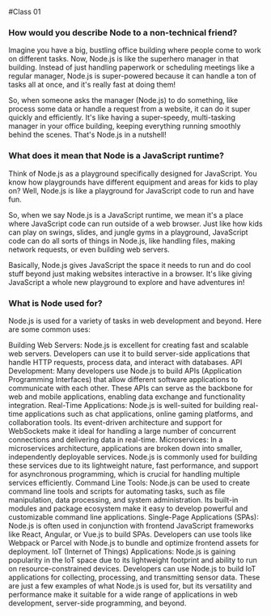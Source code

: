 #Class 01

### How would you describe Node to a non-technical friend?
Imagine you have a big, bustling office building where people come to work on different tasks. Now, Node.js is like the superhero manager in that building. Instead of just handling paperwork or scheduling meetings like a regular manager, Node.js is super-powered because it can handle a ton of tasks all at once, and it's really fast at doing them!

So, when someone asks the manager (Node.js) to do something, like process some data or handle a request from a website, it can do it super quickly and efficiently. It's like having a super-speedy, multi-tasking manager in your office building, keeping everything running smoothly behind the scenes. That's Node.js in a nutshell!

### What does it mean that Node is a JavaScript runtime?
Think of Node.js as a playground specifically designed for JavaScript. You know how playgrounds have different equipment and areas for kids to play on? Well, Node.js is like a playground for JavaScript code to run and have fun.

So, when we say Node.js is a JavaScript runtime, we mean it's a place where JavaScript code can run outside of a web browser. Just like how kids can play on swings, slides, and jungle gyms in a playground, JavaScript code can do all sorts of things in Node.js, like handling files, making network requests, or even building web servers.

Basically, Node.js gives JavaScript the space it needs to run and do cool stuff beyond just making websites interactive in a browser. It's like giving JavaScript a whole new playground to explore and have adventures in!

### What is Node used for?
Node.js is used for a variety of tasks in web development and beyond. Here are some common uses:

Building Web Servers: Node.js is excellent for creating fast and scalable web servers. Developers can use it to build server-side applications that handle HTTP requests, process data, and interact with databases.
API Development: Many developers use Node.js to build APIs (Application Programming Interfaces) that allow different software applications to communicate with each other. These APIs can serve as the backbone for web and mobile applications, enabling data exchange and functionality integration.
Real-Time Applications: Node.js is well-suited for building real-time applications such as chat applications, online gaming platforms, and collaboration tools. Its event-driven architecture and support for WebSockets make it ideal for handling a large number of concurrent connections and delivering data in real-time.
Microservices: In a microservices architecture, applications are broken down into smaller, independently deployable services. Node.js is commonly used for building these services due to its lightweight nature, fast performance, and support for asynchronous programming, which is crucial for handling multiple services efficiently.
Command Line Tools: Node.js can be used to create command line tools and scripts for automating tasks, such as file manipulation, data processing, and system administration. Its built-in modules and package ecosystem make it easy to develop powerful and customizable command line applications.
Single-Page Applications (SPAs): Node.js is often used in conjunction with frontend JavaScript frameworks like React, Angular, or Vue.js to build SPAs. Developers can use tools like Webpack or Parcel with Node.js to bundle and optimize frontend assets for deployment.
IoT (Internet of Things) Applications: Node.js is gaining popularity in the IoT space due to its lightweight footprint and ability to run on resource-constrained devices. Developers can use Node.js to build IoT applications for collecting, processing, and transmitting sensor data.
These are just a few examples of what Node.js is used for, but its versatility and performance make it suitable for a wide range of applications in web development, server-side programming, and beyond.
